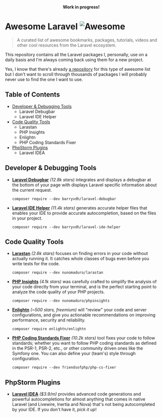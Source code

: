 <p align="center"><strong>Work in progress!</strong></p>

# Awesome Laravel ![Awesome](https://cdn.rawgit.com/sindresorhus/awesome/d7305f38d29fed78fa85652e3a63e154dd8e8829/media/badge.svg)

> A curated list of awesome bookmarks, packages, tutorials, videos and other cool resources from the Laravel ecosystem.

This repository contains all the Laravel packages I, personally, use on a daily basis and I'm always coming back using them for a new project.

Yes, I know that there's already [a repository](https://github.com/chiraggude/awesome-laravel) for this type of awesome list but I don't want to scroll through thousands of packages I will probably never use to find the one I want to use.

## Table of Contents

* [Developer & Debugging Tools](#developer--debugging-tools)
  * Laravel Debugbar
  * Laravel IDE Helper
* [Code Quality Tools](#code-quality-tools)
  * Larastan
  * PHP Insights
  * Enlightn
  * PHP Coding Standards Fixer
* [PhpStorm Plugins](#phpstorm-plugins)
  * Laravel IDEA

## Developer & Debugging Tools

* **[Laravel Debugbar](https://github.com/barryvdh/laravel-debugbar)** *(12.8k stars)* integrates and displays a debugbar at the bottom of your page with displays Laravel specific information about the current request.  

  ```
  composer require --dev barryvdh/laravel-debugbar
  ```
* **[Laravel IDE Helper](https://github.com/barryvdh/laravel-ide-helper)** *(11.4k stars)* generates accurate helper files that enables your IDE to provide accurate autocompletion, based on the files in your project.  

  ```
  composer require --dev barryvdh/laravel-ide-helper
  ```

## Code Quality Tools
* **[Larastan](https://github.com/nunomaduro/larastan)** *(2.6k stars)* focuses on finding errors in your code without actually running it. It catches whole classes of bugs even before you write tests for the code.  

  ```
  composer require --dev nunomaduro/larastan
  ```
* **[PHP Insights](https://github.com/nunomaduro/phpinsights)** *(4.1k stars)* was carefully crafted to simplify the analysis of your code directly from your terminal, and is the perfect starting point to analyze the code quality of your PHP projects.  

   ```
   composer require --dev nunomaduro/phpinsights
   ```
* **[Enlightn](https://github.com/enlightn/enlightn)** *(~500 stars, freemium)* will "review" your code and server configurations, and give you actionable recommendations on improving performance, security and reliability.  

  ```
  composer require enlightn/enlightn
  ```
* **[PHP Coding Standards Fixer](https://github.com/FriendsOfPHP/PHP-CS-Fixer)** *(10.2k stars)* tool fixes your code to follow standards; whether you want to follow PHP coding standards as defined in the PSR-1, PSR-2, etc., or other community driven ones like the Symfony one. You can also define your (team's) style through configuration.  
  ```
  composer require --dev friendsofphp/php-cs-fixer
  ```

## PhpStorm Plugins

* **[Laravel IDEA](https://laravel-idea.com)** *($3.9/m)* provides advanced code generations and powerful autocompletions for almost anything that comes in native Laravel (and Livewire, Inertia and Nova) that's not being autocompleted by your IDE. If you don't have it, *pick it up*!
